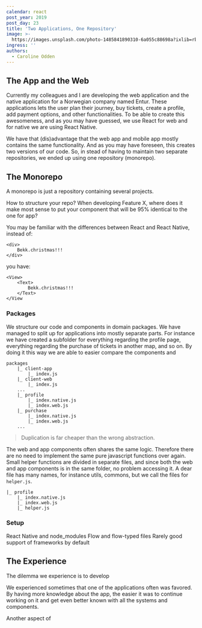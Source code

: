 ```yaml
---
calendar: react
post_year: 2019
post_day: 23
title: 'Two Applications, One Repository'
image: >-
  https://images.unsplash.com/photo-1485841890310-6a055c88698a?ixlib=rb-1.2.1&ixid=eyJhcHBfaWQiOjEyMDd9&auto=format&fit=crop&w=2250&q=80
ingress: ''
authors:
  - Caroline Odden
---
```

## The App and the Web

Currently my colleagues and I are developing the web application and the native application for a Norwegian company named Entur. These applications lets the user plan their journey, buy tickets, create a profile, add payment options, and other functionalities. To be able to create this awesomeness, and as you may have guessed, we use React for web and for native we are using React Native. 

We have that (dis)advantage that the web app and mobile app mostly contains the same functionality. And as you may have foreseen, this creates two versions of our code. So, in stead of having to maintain two separate repositories, we ended up using one repository (monorepo).

## The Monorepo

A monorepo is just a repository containing several projects. 

How to structure your repo? When developing Feature X, where does it make most sense to put your component that will be 95% identical to the one for app? 

You may be familiar with the differences between React and React Native, instead of:

```
<div>
    Bekk.christmas!!!
</div>
```

you have:

```
<View>
    <Text>
        Bekk.christmas!!!
    </Text>
</View
```

### Packages

We structure our code and components in domain packages. We have managed to split up for applications into mostly separate parts. For instance we have created a subfolder for everything regarding the profile page, everything regarding the purchase of tickets in another map, and so on. By doing it this way we are able to easier compare the components and 

```
packages
    |_ client-app
        |_ index.js
    |_ client-web
        |_ index.js
    ...
    |_ profile
        |_ index.native.js
        |_ index.web.js
    |_ purchase
        |_ index.native.js
        |_ index.web.js
    ...

```

> Duplication is far cheaper than the wrong abstraction.

The web and app components often shares the same logic. Therefore there are no need to implement the same pure javascript functions over again. Small helper functions are divided in separate files, and since both the web and app components is in the same folder, no problem accessing it. A dear file has many names, for instance utils, commons, but we call the files for `helper.js`.

```
|_ profile
    |_ index.native.js
    |_ index.web.js
    |_ helper.js
```

### Setup

React Native and node_modules
Flow and flow-typed files
Rarely good support of frameworks by default 


## The Experience

The dilemma we experience is to develop 

We experienced sometimes that one of the applications often was favored. By having more knowledge about the app, the easier it was to continue working on it and get even better known with all the systems and components. 

Another aspect of 

